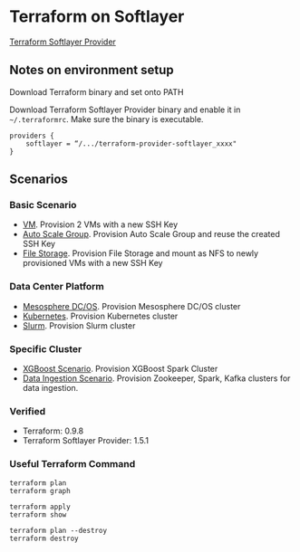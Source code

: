 # Terraform on Softlayer

[Terraform Softlayer Provider](https://github.com/softlayer/terraform-provider-softlayer)


## Notes on environment setup

Download Terraform binary and set onto PATH

Download Terraform Softlayer Provider binary and enable it in `~/.terraformrc`. Make sure the binary is executable. 

	providers {
    	softlayer = “/.../terraform-provider-softlayer_xxxx"
	}

## Scenarios

### Basic Scenario

* [VM](basic/sl_basic.tf). Provision 2 VMs with a new SSH Key
* [Auto Scale Group](asg/sl_asg.tf). Provision Auto Scale Group and reuse the created SSH Key
* [File Storage](basic_storage/sl_storage.tf). Provision File Storage and mount as NFS to newly provisioned VMs with a new SSH Key 
 
### Data Center Platform
* [Mesosphere DC/OS](dcos/README.md). Provision Mesosphere DC/OS cluster
* [Kubernetes](k8s/README.md). Provision Kubernetes cluster
* [Slurm](slurm/README.md). Provision Slurm cluster

### Specific Cluster
* [XGBoost Scenario](xgboost/README.md). Provision XGBoost Spark Cluster
* [Data Ingestion Scenario](ingest/README.md). Provision Zookeeper, Spark, Kafka clusters for data ingestion.


### Verified

* Terraform: 0.9.8
* Terraform Softlayer Provider: 1.5.1


### Useful Terraform Command

	terraform plan
	terraform graph
	
	terraform apply
	terraform show
	
	terraform plan --destroy
	terraform destroy

